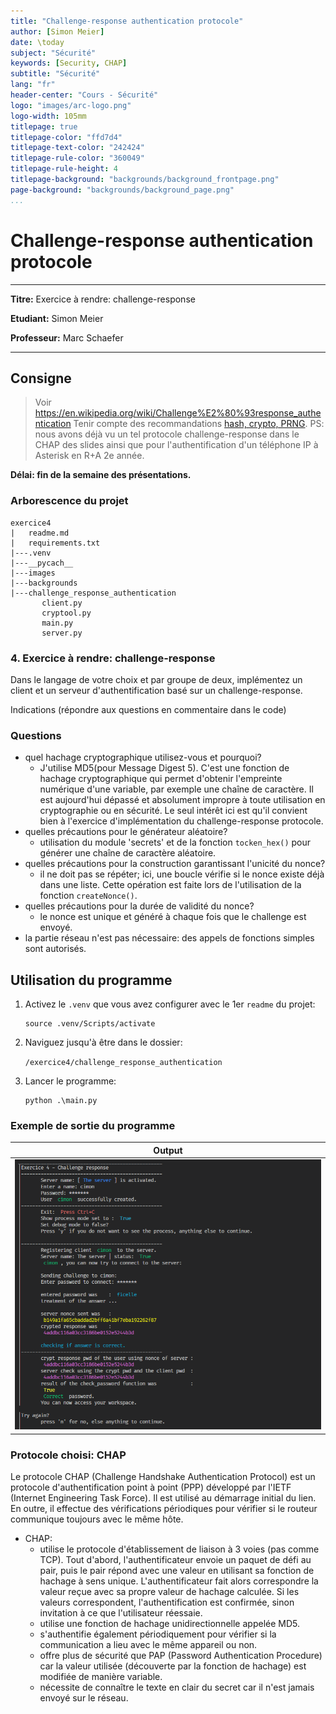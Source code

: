 ```yaml
---
title: "Challenge-response authentication protocole"
author: [Simon Meier]
date: \today
subject: "Sécurité"
keywords: [Security, CHAP]
subtitle: "Sécurité"
lang: "fr"
header-center: "Cours - Sécurité"
logo: "images/arc-logo.png"
logo-width: 105mm
titlepage: true
titlepage-color: "ffd7d4"
titlepage-text-color: "242424"
titlepage-rule-color: "360049"
titlepage-rule-height: 4
titlepage-background: "backgrounds/background_frontpage.png"
page-background: "backgrounds/background_page.png"
...
```


# Challenge-response authentication protocole

---

**Titre:** Exercice à rendre: challenge-response

**Etudiant:** Simon Meier

**Professeur:** Marc Schaefer

---

## Consigne

> Voir <https://en.wikipedia.org/wiki/Challenge%E2%80%93response_authentication>
> Tenir compte des recommandations [hash, crypto, PRNG](02_Authentification/autres/nma-hash-crypt-PRNG-recommandations.pdf).
> PS: nous avons déjà vu un tel protocole challenge-response dans le CHAP des slides ainsi que pour l'authentification d'un téléphone IP à Asterisk en R+A 2e année.

**Délai: fin de la semaine des présentations.**

### Arborescence du projet

```python=
exercice4
|   readme.md
|   requirements.txt
|---.venv
|---__pycach__
|---images
|---backgrounds
|---challenge_response_authentication
       client.py
       cryptool.py
       main.py
       server.py
```

### 4. Exercice à rendre: challenge-response

Dans le langage de votre choix et par groupe de deux, implémentez un client et un serveur d'authentification basé sur un challenge-response.

Indications (répondre aux questions en commentaire dans le code)

### Questions

* quel hachage cryptographique utilisez-vous et pourquoi?
  * J'utilise MD5(pour Message Digest 5). C'est une fonction de hachage cryptographique qui permet d'obtenir l'empreinte numérique d'une variable, par exemple une chaîne de caractère. Il est aujourd'hui dépassé et absolument impropre à toute utilisation en cryptographie ou en sécurité. Le seul intérêt ici est qu'il convient bien à l'exercice d'implémentation du challenge-response protocole.
* quelles précautions pour le générateur aléatoire?
  * utilisation du module 'secrets' et de la fonction `tocken_hex()` pour générer une chaîne de caractère aléatoire.
* quelles précautions pour la construction garantissant l'unicité du nonce?
  * il ne doit pas se répéter; ici, une boucle vérifie si le nonce existe déjà dans une liste. Cette opération est faite lors de l'utilisation de la fonction `createNonce()`.
* quelles précautions pour la durée de validité du nonce?
  * le nonce est unique et généré à chaque fois que le challenge est envoyé.
* la partie réseau n'est pas nécessaire: des appels de fonctions simples sont autorisés.

## Utilisation du programme

1. Activez le `.venv` que vous avez configurer avec le 1er `readme` du projet:

    ```python=
    source .venv/Scripts/activate
    ```

2. Naviguez jusqu'à être dans le dossier:

    `/exercice4/challenge_response_authentication`

3. Lancer le programme:

    ```bash=
    python .\main.py
    ```

### Exemple de sortie du programme

|Output|
|:-:|
|![Sortie du programme](images/i1.png)|

### Protocole choisi: CHAP

Le protocole CHAP (Challenge Handshake Authentication Protocol) est un protocole d'authentification point à point (PPP) développé par l'IETF (Internet Engineering Task Force). Il est utilisé au démarrage initial du lien. En outre, il effectue des vérifications périodiques pour vérifier si le routeur communique toujours avec le même hôte.

* CHAP:
  * utilise le protocole d'établissement de liaison à 3 voies (pas comme TCP). Tout d'abord, l'authentificateur envoie un paquet de défi au pair, puis le pair répond avec une valeur en utilisant sa fonction de hachage à sens unique. L'authentificateur fait alors correspondre la valeur reçue avec sa propre valeur de hachage calculée. Si les valeurs correspondent, l'authentification est confirmée, sinon invitation à ce que l'utilisateur réessaie.
  * utilise une fonction de hachage unidirectionnelle appelée MD5.
  * s'authentifie également périodiquement pour vérifier si la communication a lieu avec le même appareil ou non.
  * offre plus de sécurité que PAP (Password Authentication Procedure) car la valeur utilisée (découverte par la fonction de hachage) est modifiée de manière variable.
  * nécessite de connaître le texte en clair du secret car il n'est jamais envoyé sur le réseau.
